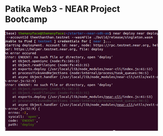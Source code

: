 # Patika Web3 - NEAR Project Bootcamp

![Transaction](https://github.com/NonsensicalInsane/patika_web3_NEAR_Project/blob/main/media/Transaction.png)
